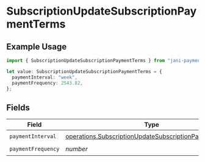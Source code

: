 # SubscriptionUpdateSubscriptionPaymentTerms

## Example Usage

```typescript
import { SubscriptionUpdateSubscriptionPaymentTerms } from "jani-payments/models/operations";

let value: SubscriptionUpdateSubscriptionPaymentTerms = {
  paymentInterval: "week",
  paymentFrequency: 2543.82,
};
```

## Fields

| Field                                                                                                                                | Type                                                                                                                                 | Required                                                                                                                             | Description                                                                                                                          |
| ------------------------------------------------------------------------------------------------------------------------------------ | ------------------------------------------------------------------------------------------------------------------------------------ | ------------------------------------------------------------------------------------------------------------------------------------ | ------------------------------------------------------------------------------------------------------------------------------------ |
| `paymentInterval`                                                                                                                    | [operations.SubscriptionUpdateSubscriptionPaymentInterval](../../models/operations/subscriptionupdatesubscriptionpaymentinterval.md) | :heavy_check_mark:                                                                                                                   | N/A                                                                                                                                  |
| `paymentFrequency`                                                                                                                   | *number*                                                                                                                             | :heavy_check_mark:                                                                                                                   | N/A                                                                                                                                  |